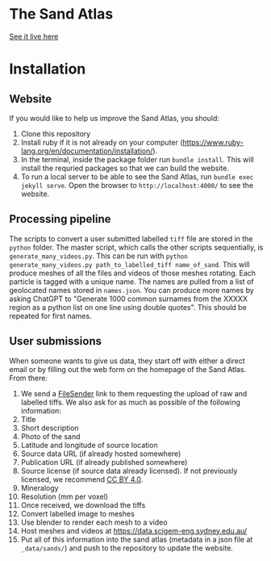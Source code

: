 # The Sand Atlas

[See it live here](https://sand-atlas.scigem.com/)

# Installation

## Website
If you would like to help us improve the Sand Atlas, you should:
1. Clone this repository
2. Install ruby if it is not already on your computer (https://www.ruby-lang.org/en/documentation/installation/).
3. In the terminal, inside the package folder run `bundle install`. This will install the requried packages so that we can build the website.
4. To run a local server to be able to see the Sand Atlas, run `bundle exec jekyll serve`. Open the browser to `http://localhost:4000/` to see the website.

## Processing pipeline
The scripts to convert a user submitted labelled `tiff` file are stored in the `python` folder. The master script, which calls the other scripts sequentially, is `generate_many_videos.py`. This can be run with `python generate_many_videos.py path_to_labelled_tiff name_of_sand`. This will produce meshes of all the files and videos of those meshes rotating. Each particle is tagged with a unique name. The names are pulled from a list of geolocated names stored in `names.json`. You can produce more names by asking ChatGPT to "Generate 1000 common surnames from the XXXXX region as a python list on one line using double quotes". This should be repeated for first names.

## User submissions
When someone wants to give us data, they start off with either a direct email or by filling out the web form on the homepage of the Sand Atlas. From there:
1. We send a [FileSender](https://filesender.aarnet.edu.au/) link to them requesting the upload of raw and labelled tiffs. We also ask for as much as possible of the following information:
  1. Title
  2. Short description
  3. Photo of the sand
  4. Latitude and longitude of source location
  5. Source data URL (if already hosted somewhere)
  6. Publication URL (if already published somewhere)
  7. Source license (if source data already licensed). If not previously licensed, we recommend [CC BY 4.0](https://creativecommons.org/licenses/by/4.0/).
  8. Mineralogy
  9. Resolution (mm per voxel)
10. Once received, we download the tiffs
11. Convert labelled image to meshes
12. Use blender to render each mesh to a video
13. Host meshes and videos at https://data.scigem-eng.sydney.edu.au/
14. Put all of this information into the sand atlas (metadata in a json file at `_data/sands/`) and push to the repository to update the website.
